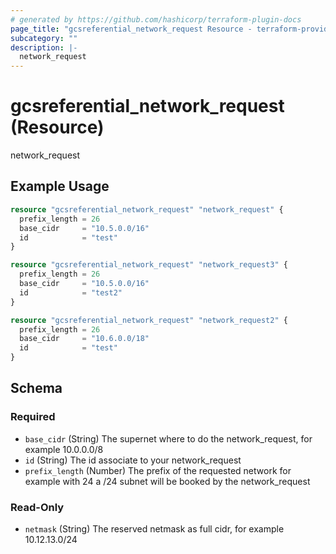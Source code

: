 ```yaml
---
# generated by https://github.com/hashicorp/terraform-plugin-docs
page_title: "gcsreferential_network_request Resource - terraform-provider-gcsreferential"
subcategory: ""
description: |-
  network_request
---
```


# gcsreferential_network_request (Resource)

network_request

## Example Usage

```terraform
resource "gcsreferential_network_request" "network_request" {
  prefix_length = 26
  base_cidr     = "10.5.0.0/16"
  id            = "test"
}

resource "gcsreferential_network_request" "network_request3" {
  prefix_length = 26
  base_cidr     = "10.5.0.0/16"
  id            = "test2"
}

resource "gcsreferential_network_request" "network_request2" {
  prefix_length = 26
  base_cidr     = "10.6.0.0/18"
  id            = "test"
}
```

<!-- schema generated by tfplugindocs -->
## Schema

### Required

- `base_cidr` (String) The supernet where to do the network_request, for example 10.0.0.0/8
- `id` (String) The id associate to your network_request
- `prefix_length` (Number) The prefix of the requested network for example with 24 a /24 subnet will be booked by the network_request

### Read-Only

- `netmask` (String) The reserved netmask as full cidr, for example 10.12.13.0/24


